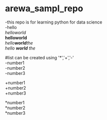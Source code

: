 # arewa_sampl_repo
-this repo is for learning python for data science  
-hello     
_helloworld_              
__helloworld__                 
_hello**world**the_                 
_hello **world** the_

#list can be created using '*','+','-'  
-number1  
-number2  
-number3  

      
+number1  
+number2  
+number3  
    
*number1  
*number2  
*number3  

